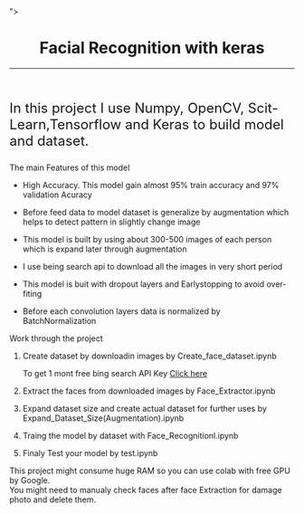 <!DOCTYPE html>
<html lang="en">
<head>
    <meta charset="UTF-8">
    <meta name="viewport" content="width=device-width, initial-scale=1.0">
    <meta http-equiv="X-UA-Compatible" content="ie=edge">
    <title>Facial Recognition with keras</title>
    <link rel="stylesheet" href="<link href="https://stackpath.bootstrapcdn.com/bootstrap/4.5.0/css/bootstrap.min.css" rel="stylesheet" integrity="sha384-9aIt2nRpC12Uk9gS9baDl411NQApFmC26EwAOH8WgZl5MYYxFfc+NcPb1dKGj7Sk" crossorigin="anonymous">">
</head>
<body>
    <h1 style="text-align: center;">
        Facial Recognition with keras
    </h1>
    <hr>
</br>
<p style="font-size: 1.5rem;">
    In this project I use Numpy, OpenCV, Scit-Learn,Tensorflow and Keras to build model and dataset.
</p>
<p  class="h2  text-success">
    The main Features of this model</p>
    <ul>
        <li><p>High Accuracy. This model gain almost 95% train accuracy and 97% validation Acuracy</p></li>
        <li><p>Before feed data to model dataset is generalize by augmentation which helps to detect pattern in slightly change image</p></li>
        <li><p>This model is built by using about 300-500 images of each person which is expand later through augmentation</p></li>
        <li><p>I use being search api to download all the images in very short period</p></li>
        <li><p>This model is buit with dropout layers and Earlystopping to avoid over-fiting</p></li>
        <li><p>Before each convolution layers data is normalized by BatchNormalization</p> </li>
    </ul>

<div class="h2 text-success">Work through the project</div>
<ol>
    <li><p>Create dataset by downloadin images by <span class="text-info">Create_face_dataset.ipynb</span></p><p>
        To get 1 mont free bing search API Key <a href="#">Click here</a>
    </p></li>
    <li>
       <span> Extract the faces from downloaded images by  <span class="text-info">Face_Extractor.ipynb</span> </p>
    </li>
    <li>
      <p>  Expand dataset size and create actual dataset for further uses by  <span class="text-info"> 	Expand_Dataset_Size(Augmentation).ipynb</span></p>
    </li>
    <li>
       <p> Traing the model by dataset with  <span class="text-info">Face_Recognitionl.ipynb</span></p>
    </li>
    <li>
        <p>Finaly Test your model by <span class="text-info">test.ipynb</span></p>
    </li>
</ol>

<div class="alert alert-warning">
    This project might consume huge RAM so you can use colab with free GPU by Google.
</div>
<div class="alert alert-warning">
    You might need to manualy check faces after face Extraction for damage photo and delete them. 
</div>
</body>
</html>
